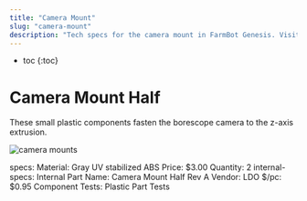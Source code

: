 ```yaml
---
title: "Camera Mount"
slug: "camera-mount"
description: "Tech specs for the camera mount in FarmBot Genesis. Visit [our shop](http://shop.farm.bot) to purchase parts."
---
```


* toc
{:toc}

# Camera Mount Half

These small plastic components fasten the borescope camera to the z-axis extrusion.

![camera mounts](_images/camera_mounts.jpg)

specs:
  Material: Gray UV stabilized ABS
  Price: $3.00
  Quantity: 2
internal-specs:
  Internal Part Name: Camera Mount Half Rev A
  Vendor: LDO
  $/pc: $0.95
  Component Tests: Plastic Part Tests
